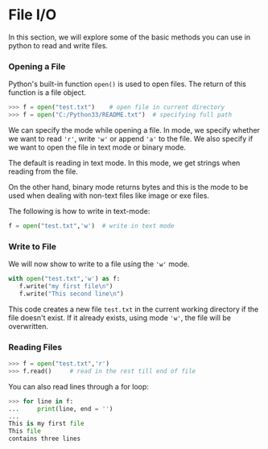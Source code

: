 # File I/O

In this section, we will explore some of the basic methods you can use in python to read and write files. 

### Opening a File

Python's built-in function ```open()``` is used to open files. The return of this function is a file object. 

```python
>>> f = open("test.txt")    # open file in current directory
>>> f = open("C:/Python33/README.txt")  # specifying full path
```

We can specify the mode while opening a file. In mode, we specify whether we want to read ```'r'```, write ```'w'``` or append ```'a'``` to the file. We also specify if we want to open the file in text mode or binary mode.

The default is reading in text mode. In this mode, we get strings when reading from the file.

On the other hand, binary mode returns bytes and this is the mode to be used when dealing with non-text files like image or exe files.

The following is how to write in text-mode: 

```python
f = open("test.txt",'w')  # write in text mode
```

### Write to File 
We will now show to write to a file using the ```'w'``` mode.

```python
with open("test.txt",'w') as f:
   f.write("my first file\n")
   f.write("This second line\n")
```
 This code creates a new file ```test.txt``` in the current working directory if the file doesn't exist. If it already exists, using mode ```'w'```, the file will be overwritten. 

 ### Reading Files
 ```python
>>> f = open("test.txt",'r')
>>> f.read()     # read in the rest till end of file
 ```

You can also read lines through a for loop:

```python
>>> for line in f:
...     print(line, end = '')
...
This is my first file
This file
contains three lines
```